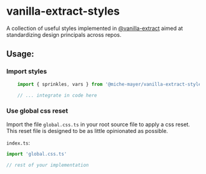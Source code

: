 # vanilla-extract-styles

A collection of useful styles implemented in [@vanilla-extract](https://github.com/vanilla-extract-css/vanilla-extract) aimed at standardizing design principals across repos.

## Usage:

### Import styles
```typescript
    import { sprinkles, vars } from '@miche-mayer/vanilla-extract-styles'

    // ... integrate in code here
```

### Use global css reset
Import the file `global.css.ts` in your root source file to apply a css reset.
This reset file is designed to be as little opinionated as possible.

`index.ts`:
```typescript
import 'global.css.ts'

// rest of your implementation
```
